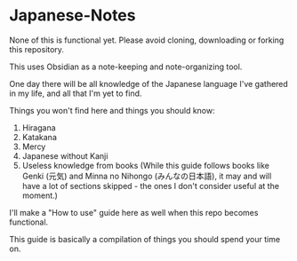 # Japanese-Notes

None of this is functional yet. Please avoid cloning, downloading or forking this repository.

This uses Obsidian as a note-keeping and note-organizing tool.

One day there will be all knowledge of the Japanese language I've gathered in my life, and all that I'm yet to find.

Things you won't find here and things you should know:
1. Hiragana
2. Katakana
3. Mercy
4. Japanese without Kanji
5. Useless knowledge from books (While this guide follows books like Genki (元気) and Minna no Nihongo (みんなの日本語), it may and will have a lot of sections skipped - the ones I don't consider useful at the moment.)

I'll make a "How to use" guide here as well when this repo becomes functional.

This guide is basically a compilation of things you should spend your time on.